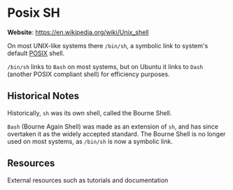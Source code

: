# Posix SH

**Website**: <https://en.wikipedia.org/wiki/Unix_shell>

On most UNIX-like systems there `/bin/sh`, a symbolic link to system\'s
default [POSIX](/topics/POSIX) shell.

`/bin/sh` links to `Bash` on most systems, but on Ubuntu it links to
`Dash` (another POSIX compliant shell) for efficiency purposes.

## Historical Notes

Historically, `sh` was its own shell, called the Bourne Shell.

`Bash` (Bourne Again Shell) was made as an extension of `sh`, and has
since overtaken it as the widely accepted standard. The Bourne Shell is
no longer used on most systems, as `/bin/sh` is now a symbolic link.

## Resources

External resources such as tutorials and documentation

